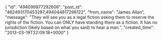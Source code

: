  {
   "id": "494099977292606",
   "post_id": "462493170453287_494044817298122",
   "from_name": "James Allan",
   "message": "They will see you as a legal fiction asking them to reserve the rights of the fiction.  You can ONLY have standing there as a fiction.  It has no jurisdiction (likely based on what you said) to hear a man.",
   "created_time": "2013-03-19T22:09:18+0000"
 }
